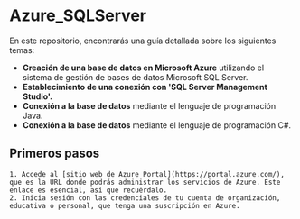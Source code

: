 # Azure_SQLServer

En este repositorio, encontrarás una guía detallada sobre los siguientes temas:

- **Creación de una base de datos en Microsoft Azure** utilizando el sistema de gestión de bases de datos Microsoft SQL Server.
- **Establecimiento de una conexión con 'SQL Server Management Studio'.**
- **Conexión a la base de datos** mediante el lenguaje de programación Java.
- **Conexión a la base de datos** mediante el lenguaje de programación C#.

## Primeros pasos

    1. Accede al [sitio web de Azure Portal](https://portal.azure.com/), que es la URL donde podrás administrar los servicios de Azure. Este enlace es esencial, así que recuérdalo.
    2. Inicia sesión con las credenciales de tu cuenta de organización, educativa o personal, que tenga una suscripción en Azure.
